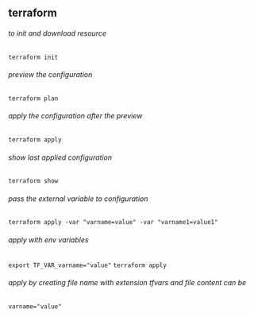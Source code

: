 ## terraform

###### to init and download resource

`terraform init`

###### preview the configuration

`terraform plan`

###### apply the configuration after the preview

`terraform apply`

###### show last applied configuration

`terraform show`

###### pass the external variable to configuration

`terraform apply -var "varname=value" -var "varname1=value1"`

###### apply with env variables

`export TF_VAR_varname="value"`
`terraform apply`

###### apply by creating file name with extension tfvars and file content can be

`varname="value"`